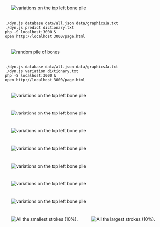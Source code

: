 
<img src="images/collage.jpg" alt="variations on the top left bone pile" width="auto" style="padding: 20px"/>


```{bash}
./dyn.js database data/all.json data/graphicsJa.txt
./dyn.js predict dictionary.txt
php -S localhost:3000 &
open http://localhost:3000/page.html
```


<img src="images/examples.jpg" alt="random pile of bones" width="auto" style="padding: 20px"/>

```{bash}
./dyn.js database data/all.json data/graphicsJa.txt
./dyn.js variation dictionary.txt
php -S localhost:3000 &
open http://localhost:3000/page.html
```

<img src="images/variations.jpg" alt="variations on the top left bone pile" width="auto" style="padding: 20px"/>

<img src="images/variations02.jpg" alt="variations on the top left bone pile" width="auto" style="padding: 20px"/>

<img src="images/variations03.jpg" alt="variations on the top left bone pile" width="auto" style="padding: 20px"/>

<img src="images/variations04.jpg" alt="variations on the top left bone pile" width="auto" style="padding: 20px"/>

<img src="images/variations05.jpg" alt="variations on the top left bone pile" width="auto" style="padding: 20px"/>

<img src="images/variations06.jpg" alt="variations on the top left bone pile" width="auto" style="padding: 20px"/>

<img src="images/variations07.jpg" alt="variations on the top left bone pile" width="auto" style="padding: 20px"/>

<img src="images/dictionary01.jpg" alt="All the smallest strokes (10%)." width="auto" style="padding: 20px"/>

<img src="images/dictionary02.jpg" alt="All the largest strokes (10%)." width="auto" style="padding: 20px"/>
